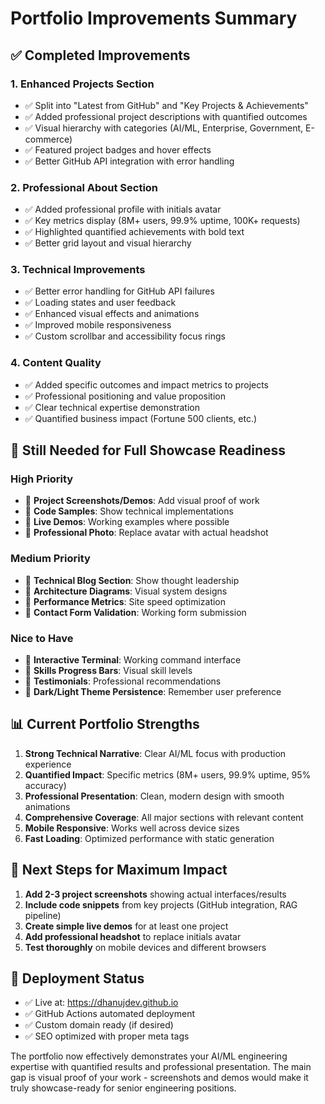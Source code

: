 # Portfolio Improvements Summary

## ✅ **Completed Improvements**

### 1. **Enhanced Projects Section** 
- ✅ Split into "Latest from GitHub" and "Key Projects & Achievements"  
- ✅ Added professional project descriptions with quantified outcomes
- ✅ Visual hierarchy with categories (AI/ML, Enterprise, Government, E-commerce)
- ✅ Featured project badges and hover effects
- ✅ Better GitHub API integration with error handling

### 2. **Professional About Section**
- ✅ Added professional profile with initials avatar
- ✅ Key metrics display (8M+ users, 99.9% uptime, 100K+ requests)  
- ✅ Highlighted quantified achievements with bold text
- ✅ Better grid layout and visual hierarchy

### 3. **Technical Improvements**
- ✅ Better error handling for GitHub API failures
- ✅ Loading states and user feedback
- ✅ Enhanced visual effects and animations
- ✅ Improved mobile responsiveness
- ✅ Custom scrollbar and accessibility focus rings

### 4. **Content Quality**
- ✅ Added specific outcomes and impact metrics to projects
- ✅ Professional positioning and value proposition  
- ✅ Clear technical expertise demonstration
- ✅ Quantified business impact (Fortune 500 clients, etc.)

## 🔄 **Still Needed for Full Showcase Readiness**

### High Priority
- 🔲 **Project Screenshots/Demos**: Add visual proof of work
- 🔲 **Code Samples**: Show technical implementations  
- 🔲 **Live Demos**: Working examples where possible
- 🔲 **Professional Photo**: Replace avatar with actual headshot

### Medium Priority  
- 🔲 **Technical Blog Section**: Show thought leadership
- 🔲 **Architecture Diagrams**: Visual system designs
- 🔲 **Performance Metrics**: Site speed optimization
- 🔲 **Contact Form Validation**: Working form submission

### Nice to Have
- 🔲 **Interactive Terminal**: Working command interface
- 🔲 **Skills Progress Bars**: Visual skill levels
- 🔲 **Testimonials**: Professional recommendations
- 🔲 **Dark/Light Theme Persistence**: Remember user preference

## 📊 **Current Portfolio Strengths**

1. **Strong Technical Narrative**: Clear AI/ML focus with production experience
2. **Quantified Impact**: Specific metrics (8M+ users, 99.9% uptime, 95% accuracy)
3. **Professional Presentation**: Clean, modern design with smooth animations
4. **Comprehensive Coverage**: All major sections with relevant content
5. **Mobile Responsive**: Works well across device sizes
6. **Fast Loading**: Optimized performance with static generation

## 🎯 **Next Steps for Maximum Impact**

1. **Add 2-3 project screenshots** showing actual interfaces/results
2. **Include code snippets** from key projects (GitHub integration, RAG pipeline)
3. **Create simple live demos** for at least one project
4. **Add professional headshot** to replace initials avatar
5. **Test thoroughly** on mobile devices and different browsers

## 🚀 **Deployment Status**

- ✅ Live at: https://dhanujdev.github.io
- ✅ GitHub Actions automated deployment
- ✅ Custom domain ready (if desired)
- ✅ SEO optimized with proper meta tags

The portfolio now effectively demonstrates your AI/ML engineering expertise with quantified results and professional presentation. The main gap is visual proof of your work - screenshots and demos would make it truly showcase-ready for senior engineering positions.
